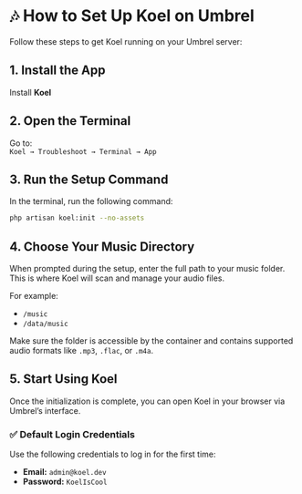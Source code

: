 # 🎶 How to Set Up Koel on Umbrel

Follow these steps to get Koel running on your Umbrel server:

## 1. Install the App  
Install **Koel**

## 2. Open the Terminal  
Go to:  
`Koel → Troubleshoot → Terminal → App`

## 3. Run the Setup Command  
In the terminal, run the following command:

```bash
php artisan koel:init --no-assets
````

## 4. Choose Your Music Directory

When prompted during the setup, enter the full path to your music folder.  
This is where Koel will scan and manage your audio files.

For example:
- `/music`
- `/data/music`

Make sure the folder is accessible by the container and contains supported audio formats like `.mp3`, `.flac`, or `.m4a`.

## 5. Start Using Koel

Once the initialization is complete, you can open Koel in your browser via Umbrel’s interface.

### ✅ Default Login Credentials

Use the following credentials to log in for the first time:

- **Email:** `admin@koel.dev`  
- **Password:** `KoelIsCool`
